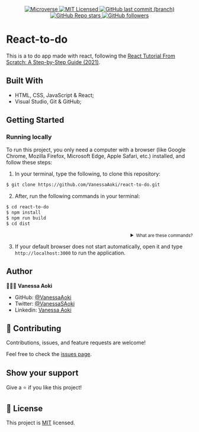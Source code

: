 <p align="center">
  <a href="https://www.microverse.org/">
    <img alt="Microverse" src="https://img.shields.io/badge/-Microverse-blueviolet?style=flat-square">
  </a>
  <a href="https://github.com/VanessaAoki/react-to-do/blob/development/LICENSE">
    <img alt="MIT Licensed" src="https://img.shields.io/github/license/VanessaAoki/react-to-do?style=flat-square">
  </a>
  <a href="https://github.com/VanessaAoki/react-to-do">
    <img alt="GitHub last commit (branch)" src="https://img.shields.io/github/last-commit/VanessaAoki/react-to-do/development?color=blue&style=flat-square">
  </a>
  <a href="https://github.com/VanessaAoki/react-to-do">
    <img alt="GitHub Repo stars" src="https://img.shields.io/github/stars/VanessaAoki/react-to-do?color=pink&label=%E2%98%85%20stars%20&style=flat-square">
  </a>
  <a href="https://github.com/VanessaAoki">
    <img alt="GitHub followers" src="https://img.shields.io/github/followers/VanessaAoki?color=yellow&logo=github&style=flat-square">
  </a>
</p>

# React-to-do
This is a to do app made with react, following the [React Tutorial From Scratch: A Step-by-Step Guide (2021)](https://ibaslogic.com/react-tutorial-for-beginners/).

## Built With

- HTML, CSS, JavaScript & React;
- Visual Studio, Git & GitHub;

## Getting Started

### Running locally
To run this project, you only need a computer with a browser (like Google Chrome, Mozilla Firefox, Microsoft Edge, Apple Safari, etc.) installed, and follow these steps:

1. In your terminal, type the following, to clone this repository:

```sh
$ git clone https://github.com/VanessaAoki/react-to-do.git
```

2. After, run the following commands in your terminal:

```sh
$ cd react-to-do
$ npm install
$ npm run build
$ cd dist
```
<details align="right">
<summary><small>What are these commands?</summary>
- the `$ cd` command is used to move to different folders.<br>
- while `$ npm run build` is used to compile the aplication files.</small>
</details>

3. If your default browser does not start automatically, open it and type `http://localhost:3000` to run the application.

## Author

👩🏼‍💻 **Vanessa Aoki**

- GitHub: [@VanessaAoki](https://github.com/VanessaAoki)
- Twitter: [@VanessaSAoki](https://twitter.com/VanessaSAoki)
- Linkedin: [Vanessa Aoki](https://www.linkedin.com/in/vanessasaoki/)

## 🤝 Contributing

Contributions, issues, and feature requests are welcome!

Feel free to check the [issues page](https://github.com/VanessaAoki/react-to-do/issues).

## Show your support

Give a ⭐️ if you like this project!

## 📝 License

This project is [MIT](./LICENSE) licensed.
